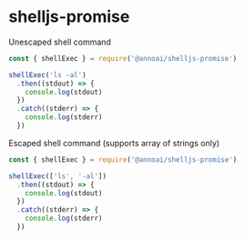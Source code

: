 # shelljs-promise

Unescaped shell command

```js
const { shellExec } = require('@annoai/shelljs-promise')

shellExec('ls -al')
  .then((stdout) => {
    console.log(stdout)
  })
  .catch((stderr) => {
    console.log(stderr)
  })
```



Escaped shell command (supports array of strings only)

```javascript
const { shellExec } = require('@annoai/shelljs-promise')

shellExec(['ls', '-al'])
  .then((stdout) => {
    console.log(stdout)
  })
  .catch((stderr) => {
    console.log(stderr)
  })
```

